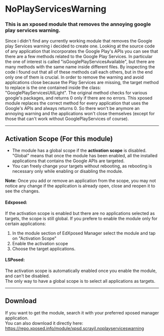 # NoPlayServicesWarning
### This is an xposed module that removes the annoying google play services warning.

Since i didn't find any currently working module that removes the Google play Services warning i decided to create one.
Looking at the source code of any application that incorporates the Google Play's APIs you can see that there are a few methods related to the Google Play Services.
In particular the one of interest is called "isGooglePlayServicesAvailable", but there are many methods with the same name inside different files.
By inspecting the code i found out that all of these methods call each others, but in the end only one of them is crucial.
In order to remove the warning and avoid applications close because the Play Services are missing, the target method to replace is the one contained inside the
class: "GooglePlayServicesUtilLight".
The original method checks for various google's packages, and returns 0 only if there are no errors.
This xposed module replaces the correct method for every application that uses the Google's APIs and always returns 0.
So there won't be anymore an annoying warning and the applications won't close themselves (except for those that can't work without GooglePlayServices of course).

---
## Activation Scope (For this module)
* The module has a global scope if the **activation scope** is disabled.  
"Global" means that once the module has been enabled, all the installed applications that contains the Google APIs are targeted.  
* You can freely change your targets without rebooting, as rebooting is necessary only while enabling or disabling the module. 

**Note:** Once you add or remove an application from the scope, you may not notice any change if the application is already open, close and reopen it to see the changes.  


#### Edxposed:
If the activation scope is enabled but there are no applications selected as targets, the scope is still global.
If you prefere to enable the module only for certain applications:
1. In the module section of EdXposed Manager select the module and tap on "Activation Scope"  
2. Enable the activation scope  
3. Choose the target applications.

#### LSPosed:
The activation scope is automatically enabled once you enable the module, and can't be disabled.  
The only way to have a global scope is to select all applications as targets.

---
## Download
If you want to get the module, search it with your preferred xposed manager application.  
You can also download it directly here: https://repo.xposed.info/module/xpsd.scrayil.noplayserviceswarning
